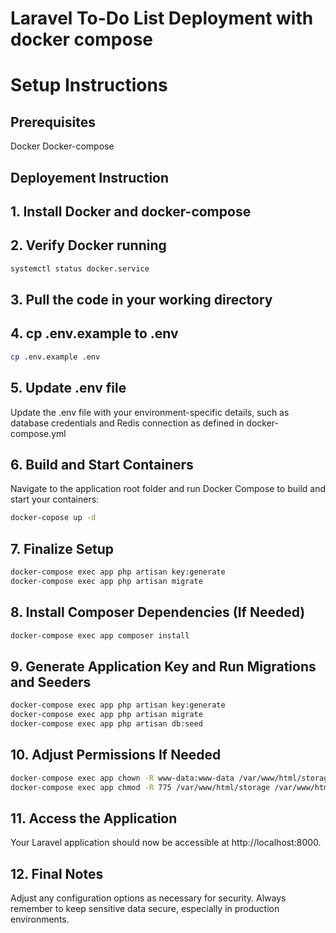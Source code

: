 # Laravel To-Do List Deployment with docker compose
# Setup Instructions
## Prerequisites
Docker
Docker-compose

## Deployement Instruction
## 1. Install Docker and docker-compose
## 2. Verify Docker running
```sh
systemctl status docker.service
```
## 3. Pull the code in your working directory
## 4. cp .env.example to .env
```sh
cp .env.example .env
```
## 5. Update .env file
Update the .env file with your environment-specific details, such as database credentials and Redis connection as defined in docker-compose.yml
## 6. Build and Start Containers
Navigate to the application root folder and run Docker Compose to build and start your containers:
```sh
docker-copose up -d
```
## 7. Finalize Setup
```sh
docker-compose exec app php artisan key:generate
docker-compose exec app php artisan migrate
```
## 8. Install Composer Dependencies (If Needed)
```sh
docker-compose exec app composer install
```
## 9. Generate Application Key and Run Migrations and Seeders
```sh
docker-compose exec app php artisan key:generate
docker-compose exec app php artisan migrate
docker-compose exec app php artisan db:seed
```
## 10. Adjust Permissions If Needed
```sh
docker-compose exec app chown -R www-data:www-data /var/www/html/storage /var/www/html/bootstrap/cache
docker-compose exec app chmod -R 775 /var/www/html/storage /var/www/html/bootstrap/cache
```
## 11. Access the Application
Your Laravel application should now be accessible at http://localhost:8000.
## 12. Final Notes
Adjust any configuration options as necessary for security.
Always remember to keep sensitive data secure, especially in production environments.
